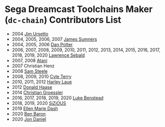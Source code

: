 # Sega Dreamcast Toolchains Maker (`dc-chain`) Contributors List #

* 2004 [Jim Ursetto](http://ursetto.com/)
* 2004, 2005, 2006, 2007 [James Sumners](http://stalin.thegypsy.com/)
* 2004, 2005, 2006 [Dan Potter](http://gamedev.allusion.net/softprj/kos/)
* 2006, 2007, 2008, 2009, 2010, 2011, 2012, 2013, 2014, 2015, 2016, 2017, 2018, 
  2019, 2020 [Lawrence Sebald](https://sylverant.net/)
* 2007, 2008 [Atani](https://sourceforge.net/u/atani/profile/)
* 2007 Christian Henz
* 2008 [Sam Steele](https://twitter.com/c99koder)
* 2008, 2009, 2010 [Cyle Terry](https://sites.google.com/site/cyleterry/)
* 2010, 2011, 2012 [Harley Laue](https://github.com/losinggeneration)
* 2012 [Donald Haase](https://github.com/QuzarDC)
* 2014 [Christian Groessler](https://github.com/groessler)
* 2016, 2017, 2018, 2019, 2020 [Luke Benstead](https://simulant.dev/)
* 2018, 2019, 2020 [SiZiOUS](http://sizious.com/)
* 2019 [Ellen Marie Dash](https://gitlab.com/duckinator)
* 2020 [Ben Baron](https://github.com/einsteinx2)
* 2020 [Jon Daniel](https://github.com/jopadan)
